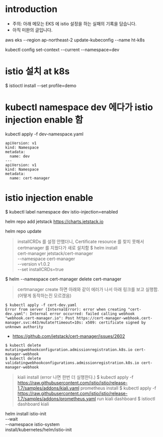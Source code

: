 # introduction
- 주의: 아래 메모는 EKS 에 istio 설정을 하는 실패의 기록을 담습니다. 
- 아직 미완의 글입니다.

aws eks --region ap-northeast-2 update-kubeconfig --name ht-k8s

kubectl config set-context --current --namespace=dev

# istio 설치 at k8s
$ istioctl install --set profile=demo

# kubectl namespace dev 에다가 istio injection enable  함 

kubectl apply -f dev-namespace.yaml 
```
apiVersion: v1
kind: Namespace
metadata:
  name: dev
---
apiVersion: v1
kind: Namespace
metadata:
  name: cert-manager
```

# istio injection enable
$ kubectl label namespace dev istio-injection=enabled

helm repo add jetstack https://charts.jetstack.io

helm repo update

> installCRDs 를 설정 안했더니, Certificate resource 를 찾지 못해서 certmanager 를 지웠다가 새로 설치함 
$ helm install \
  cert-manager jetstack/cert-manager \
  --namespace cert-manager \
  --version v1.0.2 \
  --set installCRDs=true

$ helm --namespace cert-manager delete cert-manager

> certmanager create 하면 아래와 같이 에러가 나서 아래 링크를 보고 실행함. (어떻게 동작하는진 모르겠음)
```
$ kubectl apply -f cert-dev.yaml
Error from server (InternalError): error when creating "cert-dev.yaml": Internal error occurred: failed calling webhook "webhook.cert-manager.io": Post https://cert-manager-webhook.cert-manager.svc:443/mutate?timeout=10s: x509: certificate signed by unknown authority
```
- https://github.com/jetstack/cert-manager/issues/2602
```
$ kubectl delete mutatingwebhookconfiguration.admissionregistration.k8s.io cert-manager-webhook
$ kubectl delete validatingwebhookconfigurations.admissionregistration.k8s.io cert-manager-webhook
```

> kiali install (error 나면 한번 더 실행한다.)
$ kubectl apply -f https://raw.githubusercontent.com/istio/istio/release-1.7/samples/addons/kiali.yaml
> prometheus install 
$ kubectl apply -f https://raw.githubusercontent.com/istio/istio/release-1.7/samples/addons/prometheus.yaml
> run kiali dashboard
$ istioctl dashboard kiali


helm install istio-init \
--wait \
--namespace istio-system \
install/kubernetes/helm/istio-init

